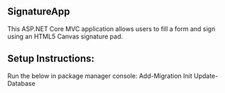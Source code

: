SignatureApp
--------------
This ASP.NET Core MVC application allows users to fill a form and sign using an HTML5 Canvas signature pad.



Setup Instructions:
---------------------

Run the below in package manager console:
Add-Migration Init
Update-Database
